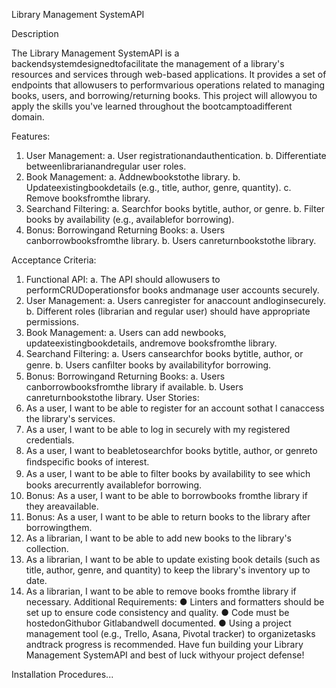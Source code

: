 Library Management SystemAPI

Description

The Library Management SystemAPI is a backendsystemdesignedtofacilitate
the management of a library's resources and services through web-based
applications. It provides a set of endpoints that allowusers to performvarious
operations related to managing books, users, and borrowing/returning books.
This project will allowyou to apply the skills you've learned throughout the
bootcamptoadifferent domain.

Features:

1. User Management:
   a. User registrationandauthentication.
   b. Differentiate betweenlibrarianandregular user roles.
2. Book Management:
   a. Addnewbookstothe library.
   b. Updateexistingbookdetails (e.g., title, author, genre, quantity).
   c. Remove booksfromthe library.
3. Searchand Filtering:
   a. Searchfor books bytitle, author, or genre.
   b. Filter books by availability (e.g., availablefor borrowing).
4. Bonus: Borrowingand Returning Books:
   a. Users canborrowbooksfromthe library.
   b. Users canreturnbookstothe library.

Acceptance Criteria:

1. Functional API:
   a. The API should allowusers to performCRUDoperationsfor books
   andmanage user accounts securely.
2. User Management:
   a. Users canregister for anaccount andloginsecurely.
   b. Different roles (librarian and regular user) should have appropriate
   permissions.
3. Book Management:
   a. Users can add newbooks, updateexistingbookdetails, andremove
   booksfromthe library.
4. Searchand Filtering:
   a. Users cansearchfor books bytitle, author, or genre.
   b. Users canﬁlter books by availabilityfor borrowing.
5. Bonus: Borrowingand Returning Books:
   a. Users canborrowbooksfromthe library if available.
   b. Users canreturnbookstothe library.
   User Stories:
6. As a user, I want to be able to register for an account sothat I canaccess
   the library's services.
7. As a user, I want to be able to log in securely with my registered
   credentials.
8. As a user, I want to beabletosearchfor books bytitle, author, or genreto
   ﬁndspeciﬁc books of interest.
9. As a user, I want to be able to ﬁlter books by availability to see which
   books arecurrently availablefor borrowing.
10. Bonus: As a user, I want to be able to borrowbooks fromthe library if
    they areavailable.
11. Bonus: As a user, I want to be able to return books to the library after
    borrowingthem.
12. As a librarian, I want to be able to add new books to the library's
    collection.
13. As a librarian, I want to be able to update existing book details (such as
    title, author, genre, and quantity) to keep the library's inventory up to
    date.
14. As a librarian, I want to be able to remove books fromthe library if
    necessary.
    Additional Requirements:
    ● Linters and formatters should be set up to ensure code consistency and
    quality.
    ● Code must be hostedonGithubor Gitlabandwell documented.
    ● Using a project management tool (e.g., Trello, Asana, Pivotal tracker) to
    organizetasks andtrack progress is recommended.
    Have fun building your Library Management SystemAPI and best of luck
    withyour project defense!

Installation Procedures...
